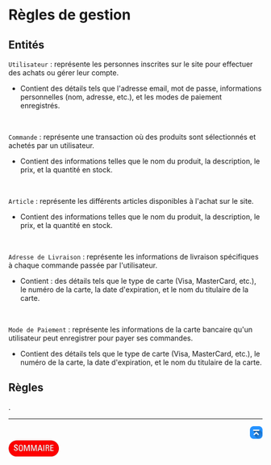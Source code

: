 # Règles de gestion

## Entités
`Utilisateur` : représente les personnes inscrites sur le site pour effectuer des achats ou gérer leur compte.
- Contient des détails tels que l'adresse email, mot de passe, informations personnelles (nom, adresse, etc.), et les modes de paiement enregistrés.

<br>

`Commande` : représente une transaction où des produits sont sélectionnés et achetés par un utilisateur.
- Contient des informations telles que le nom du produit, la description, le prix, et la quantité en stock.

<br>

`Article` : représente les différents articles disponibles à l'achat sur le site.
- Contient des informations telles que le nom du produit, la description, le prix, et la quantité en stock.

<br>

`Adresse de Livraison` : représente les informations de livraison spécifiques à chaque commande passée par l'utilisateur.
- Contient : des détails tels que le type de carte (Visa, MasterCard, etc.), le numéro de la carte, la date d'expiration, et le nom du titulaire de la carte.

<br>

`Mode de Paiement` : représente les informations de la carte bancaire qu'un utilisateur peut enregistrer pour payer ses commandes.
- Contient des détails tels que le type de carte (Visa, MasterCard, etc.), le numéro de la carte, la date d'expiration, et le nom du titulaire de la carte.

## Règles
.

---
<!-- Bouton 'Retour vers le Sommaire' et Bouton 'Retour vers haut' du document -->
<div align="right">
    <a href="#règles-de-gestion">
        <img src="../assets/icon-vers-le-haut.png" alt="Retour vers le haut" style="width: 25px;" />
    </a>
</div>
<div align="left">
    <a href="/README.md">
        <img src="../assets/summary.png" alt="Retour vers le haut" style="width: 100px;" />
    </a>
</div>
